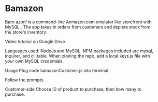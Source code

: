 # Bamazon
Bam-azon! is a command-line Anmazon.com emulator like storefront with MySQL . The app takes in orders from customers and deplete stock from the store's inventory.

Video tutorial on Google Drive

Languages used:
NodeJs and MySQL. NPM packages included are mysql, inquirer, and cli.table. When cloning the repo, add a local keys.js file with your own MySQL credentials.

Usage
Plug node bamazonCustomer.js into terminal:

Follow the prompts. 

Customer-side
Choose ID of product to purchase, then how many to purchase.
